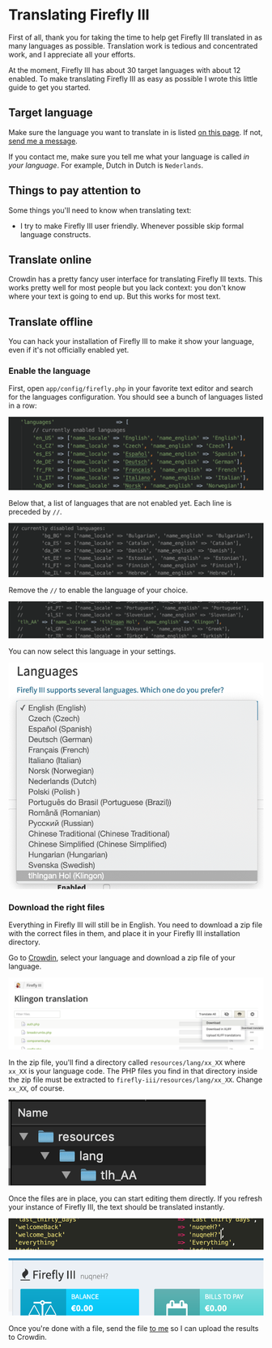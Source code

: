 # Translating Firefly III

First of all, thank you for taking the time to help get Firefly III translated in as many languages as possible. Translation work is tedious and concentrated work, and I appreciate all your efforts.

At the moment, Firefly III has about 30 target languages with about 12 enabled. To make translating Firefly III as easy as possible I wrote this little guide to get you started.

## Target language

Make sure the language you want to translate in is listed [on this page](https://crowdin.com/project/firefly-iii). If not, [send me a message](../other-pages/contact.md).

If you contact me, make sure you tell me what your language is called _in your language_. For example, Dutch in Dutch is `Nederlands`.

## Things to pay attention to

Some things you'll need to know when translating text:

* I try to make Firefly III user friendly. Whenever possible skip formal language constructs.

## Translate online

Crowdin has a pretty fancy user interface for translating Firefly III texts. This works pretty well for most people but you lack context: you don't know where your text is going to end up. But this works for most text.

## Translate offline

You can hack your installation of Firefly III to make it show your language, even if it's not officially enabled yet.

### Enable the language

First, open `app/config/firefly.php` in your favorite text editor and search for the languages configuration. You should see a bunch of languages listed in a row:

![Enabled languages](images/enabled.png)

Below that, a list of languages that are not enabled yet. Each line is preceded by `//`.

![Disabled languages](images/disabled.png)

Remove the `//` to enable the language of your choice.

![Klingon can now be translated](images/enabled_single.png)

You can now select this language in your settings.

![Klingon can now be translated](images/enabled_select.png)

### Download the right files

Everything in Firefly III will still be in English. You need to download a zip file with the correct files in them, and place it in your Firefly III installation directory.

Go to [Crowdin](https://crowdin.com/project/firefly-iii), select your language and download a zip file of your language.

![Download zip file](images/download_file.png)

In the zip file, you'll find a directory called `resources/lang/xx_XX` where `xx_XX` is your language code. The PHP files you find in that directory inside the zip file must be extracted to `firefly-iii/resources/lang/xx_XX`. Change `xx_XX`, of course.

![Zip file structure](images/zip_structure.png)

Once the files are in place, you can start editing them directly. If you refresh your instance of Firefly III, the text should be translated instantly.

![The very first translation](images/first_translation.png)

![The result in Firefly III](images/result.png)

Once you're done with a file, send the file [to me](../other-pages/contact.md) so I can upload the results to Crowdin.
